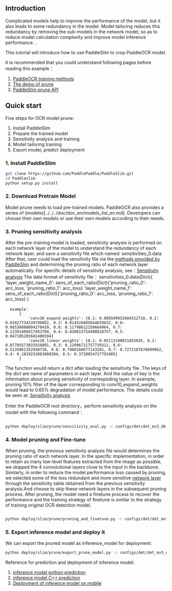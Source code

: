
## Introduction

Complicated models help to improve the performance of the model, but it also leads to some redundancy in the model. Model tailoring reduces this redundancy by removing the sub-models in the network model, so as to reduce model calculation complexity and improve model inference performance. .

This tutorial will introduce how to use PaddleSlim to crop PaddleOCR model.

It is recommended that you could understand following pages before reading this example：
1. [PaddleOCR training methods](../../../doc/doc_ch/quickstart.md)
2. [The demo of prune](https://paddlepaddle.github.io/PaddleSlim/tutorials/pruning_tutorial/)
3. [PaddleSlim prune API](https://paddlepaddle.github.io/PaddleSlim/api/prune_api/)

## Quick start

Five steps for OCR model prune:
1. Install PaddleSlim
2. Prepare the trained model
3. Sensitivity analysis and training
4. Model tailoring training
5. Export model, predict deployment

### 1. Install PaddleSlim

```bash
git clone https://github.com/PaddlePaddle/PaddleSlim.git
cd Paddleslim
python setup.py install
```


### 2. Download Pretrain Model
Model prune needs to load pre-trained models.
PaddleOCR also provides a series of (models)[../../../doc/doc_en/models_list_en.md]. Developers can choose their own models or use their own models according to their needs.


### 3. Pruning sensitivity analysis

  After the pre-training model is loaded, sensitivity analysis is performed on each network layer of the model to understand the redundancy of each network layer, and save a sensitivity file which named: sensitivities_0.data.  After that, user could load the sensitivity file via the [methods provided by PaddleSlim](https://github.com/PaddlePaddle/PaddleSlim/blob/develop/paddleslim/prune/sensitive.py#L221) and determining the pruning ratio of each network layer automatically. For specific details of sensitivity analysis, see：[Sensitivity analysis](https://github.com/PaddlePaddle/PaddleSlim/blob/develop/docs/zh_cn/tutorials/image_classification_sensitivity_analysis_tutorial.md)
  The data format of sensitivity file：
      sensitivities_0.data(Dict){
              'layer_weight_name_0': sens_of_each_ratio(Dict){'pruning_ratio_0': acc_loss, 'pruning_ratio_1': acc_loss}
              'layer_weight_name_1': sens_of_each_ratio(Dict){'pruning_ratio_0': acc_loss, 'pruning_ratio_1': acc_loss}
          }

      example：
          {
              'conv10_expand_weights': {0.1: 0.006509952684312718, 0.2: 0.01827734339798862, 0.3: 0.014528405644659832, 0.6: 0.06536008804270439, 0.8: 0.11798612250664964, 0.7: 0.12391408417493704, 0.4: 0.030615754498018757, 0.5: 0.047105205602406594}
              'conv10_linear_weights': {0.1: 0.05113190831455035, 0.2: 0.07705573833558801, 0.3: 0.12096721757739311, 0.6: 0.5135061352930738, 0.8: 0.7908166677143281, 0.7: 0.7272187676899062, 0.4: 0.1819252083008504, 0.5: 0.3728054727792405}
          }
  The function would return a dict after loading the sensitivity file. The keys of the dict are name of parameters in each layer. And the value of key is the information about pruning sensitivity of correspoding layer. In example, pruning 10% filter of the layer corresponding to conv10_expand_weights would lead to 0.65% degradation of model performance. The details could be seen at: [Sensitivity analysis](https://github.com/PaddlePaddle/PaddleSlim/blob/develop/docs/zh_cn/algo/algo.md#2-%E5%8D%B7%E7%A7%AF%E6%A0%B8%E5%89%AA%E8%A3%81%E5%8E%9F%E7%90%86)


Enter the PaddleOCR root directory，perform sensitivity analysis on the model with the following command：

```bash

python deploy/slim/prune/sensitivity_anal.py -c configs/det/det_mv3_db.yml -o Global.pretrain_weights=./deploy/slim/prune/pretrain_models/det_mv3_db/best_accuracy Global.test_batch_size_per_card=1

```



### 4. Model pruning and Fine-tune

  When pruning, the previous sensitivity analysis file would determines the pruning ratio of each network layer. In the specific implementation, in order to retain as many low-level features extracted from the image as possible, we skipped the 4 convolutional layers close to the input in the backbone. Similarly, in order to reduce the model performance loss caused by pruning, we selected some of the less redundant and more sensitive [network layer](https://github.com/PaddlePaddle/PaddleOCR/blob/develop/deploy/slim/prune/pruning_and_finetune.py#L41) through the sensitivity table obtained from the previous sensitivity analysis.And choose to skip these network layers in the subsequent pruning process. After pruning, the model need a finetune process to recover the performance and the training strategy of finetune is similar to the strategy of training original OCR detection model.

```bash

python deploy/slim/prune/pruning_and_finetune.py -c configs/det/det_mv3_db.yml -o Global.pretrain_weights=./deploy/slim/prune/pretrain_models/det_mv3_db/best_accuracy Global.test_batch_size_per_card=1

```


### 5.  Export inference model and deploy it

We can export the pruned model as inference_model for deployment:
```bash
python deploy/slim/prune/export_prune_model.py -c configs/det/det_mv3_db.yml -o Global.pretrain_weights=./output/det_db/best_accuracy Global.test_batch_size_per_card=1 Global.save_inference_dir=inference_model
```

Reference for prediction and deployment of inference model:
1. [inference model python prediction](../../../doc/doc_en/inference_en.md)
2. [inference model C++ prediction](../../cpp_infer/readme_en.md)
3. [Deployment of inference model on mobile](../../lite/readme_en.md)

